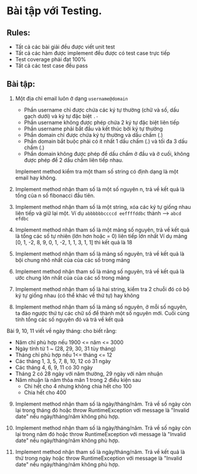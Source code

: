 # Bài tập với Testing.

## Rules:

- Tất cả các bài giải đều được viết unit test
- Tất cả các hàm được implement đều được có test case trực tiếp
- Test coverage phải đạt 100%
- Tất cả các test case đều pass

## Bài tập:

1. Một địa chỉ email luôn ở dạng `username@domain`
    - Phần username chỉ được chứa các ký tự thường (chữ và số, dấu gạch dưới) và ký tự đặc biệt `.-`
    - Phần username không được phép chứa 2 ký tự đặc biệt liên tiếp
    - Phần username phải bắt đầu và kết thúc bởi ký tự thường
    - Phần domain chỉ được chứa ký tự thường và dấu chấm (.)
    - Phần domain bắt buộc phải có ít nhất 1 dấu chấm (.) và tối đa 3 dấu chấm (.)
    - Phần domain không được phép để dấu chấm ở đầu và ở cuối, không được phép để 2 dấu chấm liên tiếp nhau.

    Implement method kiểm tra một tham số string có định dạng là một email hay không.

2. Implement method nhận tham số là một số nguyên n, trả về kết quả là tổng của n số fibonacci đầu tiên.

3. Implement method nhận tham số là một string, xóa các ký tự giống nhau liên tiếp và giữ lại một. 
    Ví dụ `abbbbbbccccd eeffffddbc` thành --> `abcd efdbc`

4. Implement method nhận tham số là một mảng số nguyên, trả về kết quả là tổng các số tự nhiên (lớn hơn hoặc = 0) liên tiếp lớn nhất
    Ví dụ mảng [0, 1, -2, 8, 9, 0, 1, -2, 1, 1, 3, 1, 1] thì kết quả là 18

5. Implement method nhận tham số là mảng số nguyên, trả về kết quả là bội chung nhỏ nhất của của các số trong mảng

6. Implement method nhận tham số là mảng số nguyên, trả về kết quả là ước chung lớn nhất của của các số trong mảng

7. Implement method nhận tham số là hai string, kiểm tra 2 chuỗi đó có bộ ký tự giống nhau (có thể khác về thứ tự) hay không

8. Implement method nhận tham số là mảng số nguyên, ở mỗi số nguyên, ta đảo ngược thứ tự các chữ số để thành một số nguyên mới. Cuối cùng tính tổng các số nguyên đó và trả về kết quả

Bài 9, 10, 11 viết về ngày tháng: cho biết rằng:

- Năm chỉ phù hợp nếu 1900 <= năm <= 3000
- Ngày tính từ 1 ~ (28, 29, 30, 31 tùy tháng)
- Tháng chỉ phù hợp nếu 1<= tháng <= 12
- Các tháng 1, 3, 5, 7, 8, 10, 12 có 31 ngày
- Các tháng 4, 6, 9, 11 có 30 ngày
- Tháng 2 có 28 ngày với năm thường, 29 ngày với năm nhuận
- Năm nhuận là năm thỏa mãn 1 trong 2 điều kiện sau
    - Chi hết cho 4 nhưng không chia hết cho 100
    - Chia hết cho 400

9. Implement method nhận tham số là ngày/tháng/năm. Trả về số ngày còn lại trong tháng đó hoặc throw RuntimeException với message là "Invalid date" nếu ngày/tháng/năm không phù hợp.

10. Implement method nhận tham số là ngày/tháng/năm. Trả về số ngày còn lại trong năm đó hoặc throw RuntimeException với message là "Invalid date" nếu ngày/tháng/năm không phù hợp.

11. Implement method nhận tham số là ngày/tháng/năm. Trả về kết quả là thứ trong ngày hoặc throw RuntimeException với message là "Invalid date" nếu ngày/tháng/năm không phù hợp.